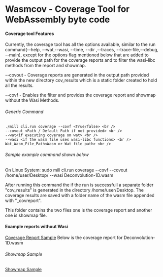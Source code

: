 # Wasmcov - Coverage Tool for WebAssembly byte code

#### Coverage tool Features

Currently, the coverage tool has all the options available, similar to the run command(--help, --wat,--wasi, --time, --dir ,--traces, --trace-file,--debug, --main), except for the options flag mentioned below that are added to provide the output path for the coverage reports and to filter the wasi-libc methods from the report and showmap.  

--covout <PATH> - Coverage reports are generated in the output path provided within the new directory cov_results which is a static folder created to hold all the results.

--covf - Enables the filter and provides the coverage report and showmap without the Wasi Methods.

###### Generic Command
```
./mill cli.run coverage --covf <True/false> <br /> 
--covout <Path / Default Path if not provided> <br /> 
--wat<if executing coverage on wat> <br /> 
--wasi <if the wasm file uses wasi-libc functions> <br /> 
Wat_Wasm_File_Path<Wasm or Wat file path> <br /> 
```
###### Sample example command shown below

On Linux System:
sudo mill cli.run coverage --covf --covout /home/user/Desktop/ --wasi Deconvolution-1D.wasm

After running this command the if the run is successfull a separate folder "cov_results" is generated in the directory /home/user/Desktop. The coverage results are saved with a folder name of the wasm file appended with "_covreport". 

This folder contains the two files one is the coverage report and another one is showmap file.

#### Example reports without Wasi

[Coverage Report Sample](https://github.com/tareq97/swam/blob/feature/opt-in/optin/src/swam/optin/coverage/sample-reports/Deconvolution-1D.ic.csv)
Below is the coverage report for Deconvolution-1D.wasm

###### Showmap Sample
[Showmap Sample](https://github.com/tareq97/swam/blob/feature/opt-in/optin/src/swam/optin/coverage/sample-reports/Deconvolution-1D.showmap.txt)
